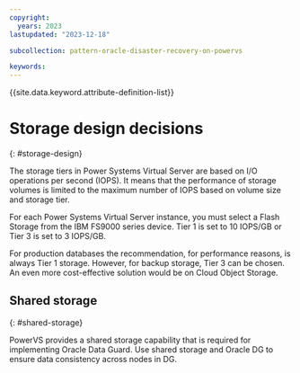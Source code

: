 ```yaml
---
copyright:
  years: 2023
lastupdated: "2023-12-18"

subcollection: pattern-oracle-disaster-recovery-on-powervs

keywords:
---
```

{{site.data.keyword.attribute-definition-list}}

# Storage design decisions
{: #storage-design}

The storage tiers in Power Systems Virtual Server are based on I/O operations per second (IOPS). It means that the performance of storage volumes is limited to the maximum number of IOPS based on volume size and storage tier.

For each Power Systems Virtual Server instance, you must select a Flash Storage from the IBM FS9000 series device. Tier 1 is set to 10 IOPS/GB or Tier 3 is set to 3 IOPS/GB.

For production databases the recommendation, for performance reasons, is always Tier 1 storage. However, for backup storage, Tier 3 can be chosen. An even more cost-effective solution would be on Cloud Object Storage.

## Shared storage
{: #shared-storage}

PowerVS provides a shared storage capability that is required for implementing Oracle Data Guard. Use shared storage and Oracle DG to ensure data consistency across nodes in DG.
